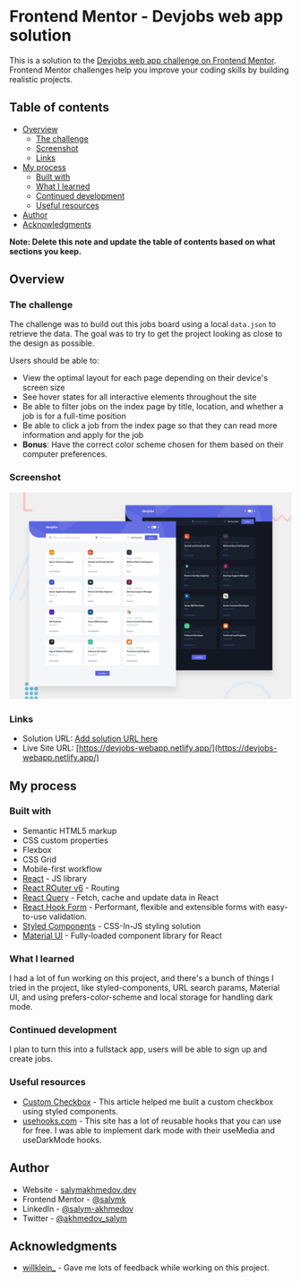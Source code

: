 # Frontend Mentor - Devjobs web app solution

This is a solution to the [Devjobs web app challenge on Frontend Mentor](https://www.frontendmentor.io/challenges/devjobs-web-app-HuvC_LP4l). Frontend Mentor challenges help you improve your coding skills by building realistic projects.

## Table of contents

- [Overview](#overview)
  - [The challenge](#the-challenge)
  - [Screenshot](#screenshot)
  - [Links](#links)
- [My process](#my-process)
  - [Built with](#built-with)
  - [What I learned](#what-i-learned)
  - [Continued development](#continued-development)
  - [Useful resources](#useful-resources)
- [Author](#author)
- [Acknowledgments](#acknowledgments)

**Note: Delete this note and update the table of contents based on what sections you keep.**

## Overview

### The challenge

The challenge was to build out this jobs board using a local `data.json` to retrieve the data. The goal was to try to get the project looking as close to the design as possible.

Users should be able to:

- View the optimal layout for each page depending on their device's screen size
- See hover states for all interactive elements throughout the site
- Be able to filter jobs on the index page by title, location, and whether a job is for a full-time position
- Be able to click a job from the index page so that they can read more information and apply for the job
- **Bonus**: Have the correct color scheme chosen for them based on their computer preferences.

### Screenshot

![Design preview for the Devjobs web app coding challenge](./preview.jpg)

### Links

- Solution URL: [Add solution URL here](https://your-solution-url.com)
- Live Site URL: [https://devjobs-webapp.netlify.app/](https://devjobs-webapp.netlify.app/)

## My process

### Built with

- Semantic HTML5 markup
- CSS custom properties
- Flexbox
- CSS Grid
- Mobile-first workflow
- [React](https://reactjs.org/) - JS library
- [React ROuter v6](https://reactrouter.com/docs/en/v6/getting-started/overview) - Routing
- [React Query](https://react-query.tanstack.com/) - Fetch, cache and update data in React
- [React Hook Form](https://react-hook-form.com/) - Performant, flexible and extensible forms with easy-to-use validation.
- [Styled Components](https://styled-components.com/) - CSS-In-JS styling solution
- [Material UI](https://mui.com/) - Fully-loaded component library for React

### What I learned

I had a lot of fun working on this project, and there's a bunch of things I tried in the project, like styled-components, URL search params, Material UI, and using prefers-color-scheme and local storage for handling dark mode.

### Continued development

I plan to turn this into a fullstack app, users will be able to sign up and create jobs.

### Useful resources

- [Custom Checkbox](https://medium.com/@colebemis/building-a-checkbox-component-with-react-and-styled-components-8d3aa1d826dd) - This article helped me built a custom checkbox using styled components.
- [usehooks.com](https://usehooks.com) - This site has a lot of reusable hooks that you can use for free. I was able to implement dark mode with their useMedia and useDarkMode hooks.

## Author

- Website - [salymakhmedov.dev](https://www.salymakhmedov.dev/)
- Frontend Mentor - [@salymk](https://www.frontendmentor.io/profile/salymk)
- LinkedIn - [@salym-akhmedov](https://www.linkedin.com/in/salym-akhmedov/)
- Twitter - [@akhmedov_salym](https://twitter.com/akhmedov_salym)

## Acknowledgments

- [willklein\_](https://twitter.com/willklein_) - Gave me lots of feedback while working on this project.
